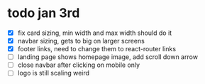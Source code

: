 # todo jan 3rd
- [x] fix card sizing, min width and max width should do it
- [x] navbar sizing, gets to big on larger screens
- [x] footer links, need to change them to react-router links
- [ ] landing page shows homepage image, add scroll down arrow
- [ ] close navbar after clicking on mobile only
- [ ] logo is still scaling weird
